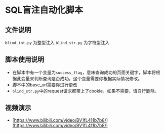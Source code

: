 # SQL盲注自动化脚本

## 文件说明
`blind_int.py` 为整型注入
`blind_str.py` 为字符型注入

## 脚本使用说明
+ 在脚本中有一个变量为`success_flag`，意味查询成功的页面关键字，脚本将根据此变量来判断查询是否成功。这个变量需要你根据实际情况修改。
+ 脚本中的base_url需要你进行更改
+ `blind_str.py`中的request请求都带上了cookie，如果不需要，请自行删除。

## 视频演示
+ [https://www.bilibili.com/video/BV1fL411b7b8/](https://www.bilibili.com/video/BV1fL411b7b8/)